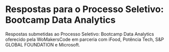 # Respostas para o Processo Seletivo: Bootcamp Data Analytics

Respostas submetidas ao Processo Seletivo: Bootcamp Data Analytics oferecido pela WoMakersCode em parceria com iFood, Potência Tech, S&P GLOBAL FOUNDATION e Microsoft.
